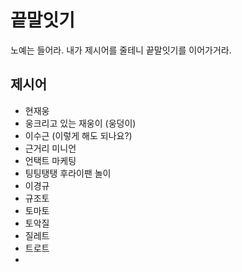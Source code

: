 # 끝말잇기
노예는 들어라. 내가 제시어를 줄테니 끝말잇기를 이어가거라.

## 제시어
- 현재웅
- 웅크리고 있는 재웅이 (웅덩이)
- 이수근 (이렇게 해도 되나요?)
- 근거리 미니언
- 언택트 마케팅
- 팅팅탱탱 후라이팬 놀이
- 이경규
- 규조토
- 토마토
- 토악질
- 질레트
- 트로트
-